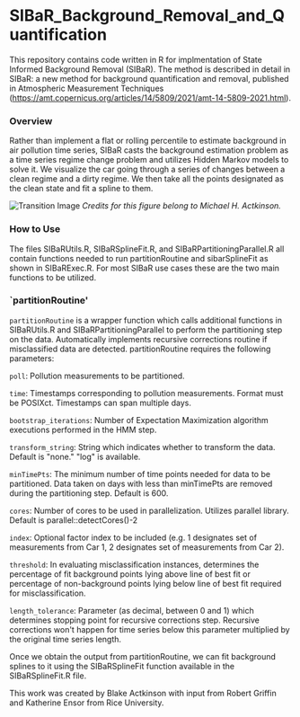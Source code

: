 # SIBaR_Background_Removal_and_Quantification

This repository contains code written in R for implmentation of State Informed Background Removal (SIBaR). The method is described in detail in SIBaR: a new method for background quantification and removal, published in Atmospheric Measurement Techniques (https://amt.copernicus.org/articles/14/5809/2021/amt-14-5809-2021.html).

### Overview
Rather than implement a flat or rolling percentile to estimate background in air pollution time series, SIBaR casts the background estimation problem as a time series regime change problem and utilizes Hidden Markov models to solve it. We visualize the car going
through a series of changes between a clean regime and a dirty regime. We then take all the points designated as the clean state and fit a spline to them.

![Transition Image](/Misc/Transition_Figure.jpg)
*Credits for this figure belong to Michael H. Actkinson.*

### How to Use
The files SIBaRUtils.R, SIBaRSplineFit.R, and SIBaRPartitioningParallel.R all contain functions needed to run partitionRoutine and sibarSplineFit as shown in SIBaRExec.R. For most SIBaR use cases these are the two main functions to be utilized.

### `partitionRoutine'

`partitionRoutine` is a wrapper function which calls additional functions in SIBaRUtils.R and SIBaRPartitioningParallel to perform the partitioning step on the data. Automatically implements recursive corrections routine if misclassified data are detected. partitionRoutine requires the following parameters:

`poll`: Pollution measurements to be partitioned.

`time`: Timestamps corresponding to pollution measurements. Format must be POSIXct. Timestamps can span multiple days.

`bootstrap_iterations`: Number of Expectation Maximization algorithm executions performed in the HMM step.

`transform_string`: String which indicates whether to transform the data. Default is "none." "log" is available.

`minTimePts`: The minimum number of time points needed for data to be partitioned. Data taken on days with less than minTimePts are
removed during the partitioning step. Default is 600.

`cores`: Number of cores to be used in parallelization. Utilizes parallel library. Default is parallel::detectCores()-2

`index`: Optional factor index to be included (e.g. 1 designates set of measurements from Car 1, 2 designates set of measurements from Car 2).

`threshold`: In evaluating misclassification instances, determines the percentage of fit background points lying above line of best fit or percentage of non-background points lying below line of best fit required for misclassification.

`length_tolerance`: Parameter (as decimal, between 0 and 1) which determines stopping point for recursive corrections step. Recursive corrections won't happen for time series below this parameter multiplied by the original time series length.

Once we obtain the output from partitionRoutine, we can fit background splines to it using the SIBaRSplineFit function available in the SIBaRSplineFit.R file.






This work was created by Blake Actkinson with input from Robert Griffin and Katherine Ensor from Rice University. 



